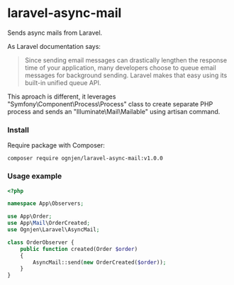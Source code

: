 # laravel-async-mail
Sends async mails from Laravel.

As Laravel documentation says:
> Since sending email messages can drastically lengthen the response time of your application, many developers choose to queue email 
> messages for background sending. Laravel makes that easy using its built-in unified queue API. 

This aproach is different, it leverages "Symfony\Component\Process\Process" class to create separate PHP process and sends an "Illuminate\Mail\Mailable" using artisan command.

### Install

Require package with Composer:
```
composer require ognjen/laravel-async-mail:v1.0.0
```

### Usage example
```php
<?php

namespace App\Observers;

use App\Order;
use App\Mail\OrderCreated;
use Ognjen\Laravel\AsyncMail;

class OrderObserver {
    public function created(Order $order)
    {
        AsyncMail::send(new OrderCreated($order));
    }
}
```
